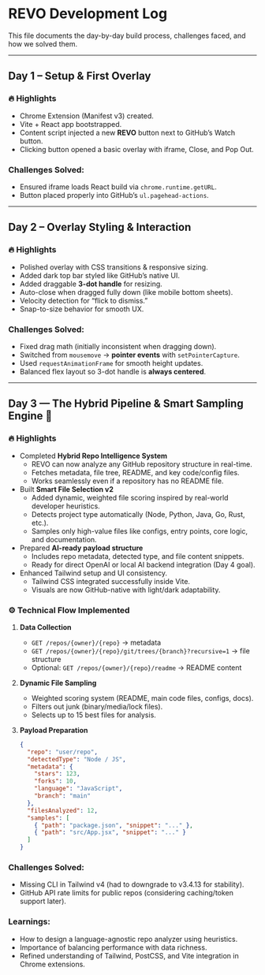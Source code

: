 # REVO Development Log
This file documents the day-by-day build process, challenges faced, and how we solved them.

---

## Day 1 – Setup & First Overlay

### 🔥 Highlights
- Chrome Extension (Manifest v3) created.
- Vite + React app bootstrapped.
- Content script injected a new **REVO** button next to GitHub’s Watch button.
- Clicking button opened a basic overlay with iframe, Close, and Pop Out.

### Challenges Solved:
- Ensured iframe loads React build via `chrome.runtime.getURL`.
- Button placed properly into GitHub’s `ul.pagehead-actions`.

---

## Day 2 – Overlay Styling & Interaction

### 🔥 Highlights
- Polished overlay with CSS transitions & responsive sizing.
- Added dark top bar styled like GitHub’s native UI.
- Added draggable **3-dot handle** for resizing.
- Auto-close when dragged fully down (like mobile bottom sheets).
- Velocity detection for “flick to dismiss.”
- Snap-to-size behavior for smooth UX.

### Challenges Solved:
- Fixed drag math (initially inconsistent when dragging down).
- Switched from `mousemove` → **pointer events** with `setPointerCapture`.
- Used `requestAnimationFrame` for smooth height updates.
- Balanced flex layout so 3-dot handle is **always centered**.

---

## Day 3 — The Hybrid Pipeline & Smart Sampling Engine 🧠

### 🔥 Highlights
- Completed **Hybrid Repo Intelligence System**
  - REVO can now analyze any GitHub repository structure in real-time.
  - Fetches metadata, file tree, README, and key code/config files.
  - Works seamlessly even if a repository has no README file.
- Built **Smart File Selection v2**
  - Added dynamic, weighted file scoring inspired by real-world developer heuristics.
  - Detects project type automatically (Node, Python, Java, Go, Rust, etc.).
  - Samples only high-value files like configs, entry points, core logic, and documentation.
- Prepared **AI-ready payload structure**
  - Includes repo metadata, detected type, and file content snippets.
  - Ready for direct OpenAI or local AI backend integration (Day 4 goal).
- Enhanced Tailwind setup and UI consistency.
  - Tailwind CSS integrated successfully inside Vite.
  - Visuals are now GitHub-native with light/dark adaptability.

### ⚙️ Technical Flow Implemented
1. **Data Collection**
   - `GET /repos/{owner}/{repo}` → metadata
   - `GET /repos/{owner}/{repo}/git/trees/{branch}?recursive=1` → file structure
   - Optional: `GET /repos/{owner}/{repo}/readme` → README content

2. **Dynamic File Sampling**
   - Weighted scoring system (README, main code files, configs, docs).
   - Filters out junk (binary/media/lock files).
   - Selects up to 15 best files for analysis.

3. **Payload Preparation**
   ```json
   {
     "repo": "user/repo",
     "detectedType": "Node / JS",
     "metadata": {
       "stars": 123,
       "forks": 10,
       "language": "JavaScript",
       "branch": "main"
     },
     "filesAnalyzed": 12,
     "samples": [
       { "path": "package.json", "snippet": "..." },
       { "path": "src/App.jsx", "snippet": "..." }
     ]
   }

### Challenges Solved:
- Missing CLI in Tailwind v4 (had to downgrade to v3.4.13 for stability).
- GitHub API rate limits for public repos (considering caching/token support later).

### Learnings:
- How to design a language-agnostic repo analyzer using heuristics.
- Importance of balancing performance with data richness.
- Refined understanding of Tailwind, PostCSS, and Vite integration in Chrome extensions.